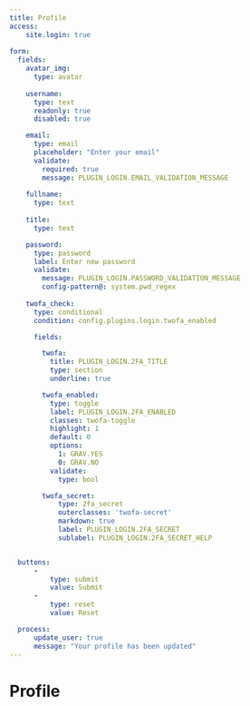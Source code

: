 ```yaml
---
title: Profile
access:
    site.login: true
    
form:
  fields:
    avatar_img:
      type: avatar
  
    username:
      type: text
      readonly: true
      disabled: true

    email:
      type: email
      placeholder: "Enter your email"
      validate:
        required: true
        message: PLUGIN_LOGIN.EMAIL_VALIDATION_MESSAGE
        
    fullname:
      type: text
      
    title:
      type: text  

    password:
      type: password
      label: Enter new password
      validate:
        message: PLUGIN_LOGIN.PASSWORD_VALIDATION_MESSAGE
        config-pattern@: system.pwd_regex
        
    twofa_check:
      type: conditional
      condition: config.plugins.login.twofa_enabled

      fields:

        twofa:
          title: PLUGIN_LOGIN.2FA_TITLE
          type: section
          underline: true

        twofa_enabled:
          type: toggle
          label: PLUGIN_LOGIN.2FA_ENABLED
          classes: twofa-toggle
          highlight: 1
          default: 0
          options:
            1: GRAV.YES
            0: GRAV.NO
          validate:
            type: bool

        twofa_secret:
            type: 2fa_secret
            outerclasses: 'twofa-secret'
            markdown: true
            label: PLUGIN_LOGIN.2FA_SECRET
            sublabel: PLUGIN_LOGIN.2FA_SECRET_HELP    


  buttons:
      -
          type: submit
          value: Submit
      -
          type: reset
          value: Reset

  process:
      update_user: true
      message: "Your profile has been updated"
---
```


# Profile